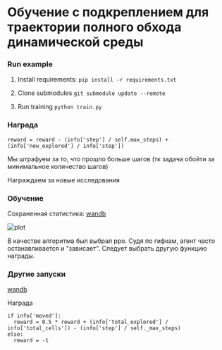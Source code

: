 # Обучение с подкреплением для траектории полного обхода динамической среды




### Run example

1. Install requirements:
`pip install -r requirements.txt`

2. Clone submodules
`git submodule update --remote`

3. Run training
`python train.py`

### Награда 
```
reward = reward - (info['step'] / self.max_steps) + (info['new_explored'] / info['step'])
```
Мы штрафуем за то, что прошло больше шагов (тк задача обойти за минимальное количество шагов)

Награждаем за новые исследования 
### Обучение

Сохраненная статистика: [wandb](https://wandb.ai/yumvolkova/ProdStory-Sensor/runs/7krriods?workspace=user-yumvolkova)

![plot](https://github.com/YUMVOLKOVA/ProdStory-Sensor/blob/main/gifs_179_a83c13bd630664dd33ca.gif)

В качестве алгоритма был выбрал ppo.
Судя по гифкам, агент часто останавливается и "зависает". Следует выбрать другую функцию награды.

### Другие запуски

[wandb](https://wandb.ai/yumvolkova/ProdStory-Sensor?workspace=user-yumvolkova)

Награда 

```
if info['moved']:
  reward = 0.5 * reward + (info['total_explored'] / info['total_cells']) - (info['step'] / self._max_steps)
else:
  reward = -1
```
